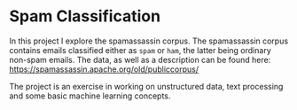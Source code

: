 # Spam Classification
In this project I explore the spamassassin corpus.
The spamassassin corpus contains emails classified either as `spam` or `ham`, the latter being ordinary non-spam emails.
The data, as well as a description can be found here:
https://spamassassin.apache.org/old/publiccorpus/

The project is an exercise in working on unstructured data, text processing and some basic machine learning concepts.